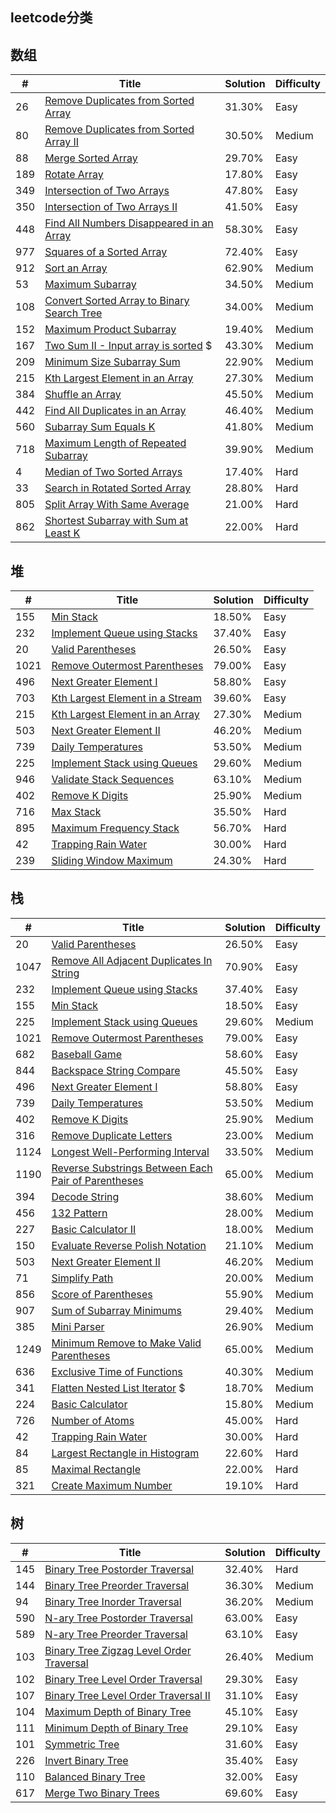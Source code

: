 ## leetcode分类

## 数组
| # | Title | Solution | Difficulty |
|---| ----- | -------- | ---------- |
|26|[Remove Duplicates from Sorted Array](https://github.com/grandyang/leetcode/issues/26)|31.30%|Easy|
|80|[Remove Duplicates from Sorted Array II](https://github.com/grandyang/leetcode/issues/80)|30.50%|Medium|
|88|[Merge Sorted Array](https://github.com/grandyang/leetcode/issues/88)|29.70%|Easy|
|189|[Rotate Array](https://github.com/grandyang/leetcode/issues/189)|17.80%|Easy|
|349|[Intersection of Two Arrays](https://github.com/grandyang/leetcode/issues/349)|47.80%|Easy|
|350|[Intersection of Two Arrays II](https://github.com/grandyang/leetcode/issues/350)|41.50%|Easy|
|448|[Find All Numbers Disappeared in an Array](https://github.com/grandyang/leetcode/issues/448)|58.30%|Easy|
|977|[Squares of a Sorted Array](https://github.com/grandyang/leetcode/issues/977)|72.40%|Easy|
|912|[Sort an Array](https://github.com/grandyang/leetcode/issues/912)|62.90%|Medium|
|53|[Maximum Subarray](https://github.com/grandyang/leetcode/issues/53)|34.50%|Medium|
|108|[Convert Sorted Array to Binary Search Tree](https://github.com/grandyang/leetcode/issues/108)|34.00%|Medium|
|152|[Maximum Product Subarray](https://github.com/grandyang/leetcode/issues/152)|19.40%|Medium|
|167|[Two Sum II - Input array is sorted](https://github.com/grandyang/leetcode/issues/167) $|43.30%|Medium|
|209|[Minimum Size Subarray Sum](https://github.com/grandyang/leetcode/issues/209)|22.90%|Medium|
|215|[Kth Largest Element in an Array](https://github.com/grandyang/leetcode/issues/215)|27.30%|Medium|
|384|[Shuffle an Array](https://github.com/grandyang/leetcode/issues/384)|45.50%|Medium|
|442|[Find All Duplicates in an Array](https://github.com/grandyang/leetcode/issues/442)|46.40%|Medium|
|560|[Subarray Sum Equals K](https://github.com/grandyang/leetcode/issues/560)|41.80%|Medium|
|718|[Maximum Length of Repeated Subarray](https://github.com/grandyang/leetcode/issues/718)|39.90%|Medium|
|4|[Median of Two Sorted Arrays](https://github.com/grandyang/leetcode/issues/4)|17.40%|Hard|
|33|[Search in Rotated Sorted Array](https://github.com/grandyang/leetcode/issues/33)|28.80%|Hard|
|805|[Split Array With Same Average](https://github.com/grandyang/leetcode/issues/805)|21.00%|Hard|
|862|[Shortest Subarray with Sum at Least K](https://github.com/grandyang/leetcode/issues/862)|22.00%|Hard|

## 堆
| # | Title | Solution | Difficulty |
|---| ----- | -------- | ---------- |
|155|[Min Stack](https://github.com/grandyang/leetcode/issues/155)|18.50%|Easy|
|232|[Implement Queue using Stacks](https://github.com/grandyang/leetcode/issues/232)|37.40%|Easy|
|20|[Valid Parentheses](https://github.com/grandyang/leetcode/issues/20)|26.50%|Easy|
|1021|[Remove Outermost Parentheses](https://github.com/grandyang/leetcode/issues/1021)|79.00%|Easy|
|496|[Next Greater Element I](https://github.com/grandyang/leetcode/issues/496)|58.80%|Easy|
|703|[Kth Largest Element in a Stream](https://github.com/grandyang/leetcode/issues/703)|39.60%|Easy|
|215|[Kth Largest Element in an Array](https://github.com/grandyang/leetcode/issues/215)|27.30%|Medium|
|503|[Next Greater Element II](https://github.com/grandyang/leetcode/issues/503)|46.20%|Medium|
|739|[Daily Temperatures](https://github.com/grandyang/leetcode/issues/739)|53.50%|Medium|
|225|[Implement Stack using Queues](https://github.com/grandyang/leetcode/issues/225)|29.60%|Medium|
|946|[Validate Stack Sequences](https://github.com/grandyang/leetcode/issues/946)|63.10%|Medium|
|402|[Remove K Digits](https://github.com/grandyang/leetcode/issues/402)|25.90%|Medium|
|716|[Max Stack](https://github.com/grandyang/leetcode/issues/716) |35.50%|Hard|
|895|[Maximum Frequency Stack](https://github.com/grandyang/leetcode/issues/895)|56.70%|Hard|
|42|[Trapping Rain Water](https://github.com/grandyang/leetcode/issues/42)|30.00%|Hard|
|239|[Sliding Window Maximum](https://github.com/grandyang/leetcode/issues/239)|24.30%|Hard|

## 栈
| # | Title | Solution | Difficulty |
|---| ----- | -------- | ---------- |
|20|[Valid Parentheses](https://github.com/grandyang/leetcode/issues/20)|26.50%|Easy|
|1047|[Remove All Adjacent Duplicates In String](https://github.com/grandyang/leetcode/issues/1047)|70.90%|Easy|
|232|[Implement Queue using Stacks](https://github.com/grandyang/leetcode/issues/232)|37.40%|Easy|
|155|[Min Stack](https://github.com/grandyang/leetcode/issues/155)|18.50%|Easy|
|225|[Implement Stack using Queues](https://github.com/grandyang/leetcode/issues/225)|29.60%|Medium|
|1021|[Remove Outermost Parentheses](https://github.com/grandyang/leetcode/issues/1021)|79.00%|Easy|
|682|[Baseball Game](https://github.com/grandyang/leetcode/issues/682)|58.60%|Easy|
|844|[Backspace String Compare](https://github.com/grandyang/leetcode/issues/844)|45.50%|Easy|
|496|[Next Greater Element I](https://github.com/grandyang/leetcode/issues/496)|58.80%|Easy|
|739|[Daily Temperatures](https://github.com/grandyang/leetcode/issues/739)|53.50%|Medium|
|402|[Remove K Digits](https://github.com/grandyang/leetcode/issues/402)|25.90%|Medium|
|316|[Remove Duplicate Letters](https://github.com/grandyang/leetcode/issues/316)|23.00%|Medium|
|1124|[Longest Well-Performing Interval](https://github.com/grandyang/leetcode/issues/1124)|33.50%|Medium|
|1190|[Reverse Substrings Between Each Pair of Parentheses](https://github.com/grandyang/leetcode/issues/1190)|65.00%|Medium|
|394|[Decode String](https://github.com/grandyang/leetcode/issues/394)|38.60%|Medium|
|456|[132 Pattern](https://github.com/grandyang/leetcode/issues/456)|28.00%|Medium|
|227|[Basic Calculator II](https://github.com/grandyang/leetcode/issues/227)|18.00%|Medium|
|150|[Evaluate Reverse Polish Notation](https://github.com/grandyang/leetcode/issues/150)|21.10%|Medium|
|503|[Next Greater Element II](https://github.com/grandyang/leetcode/issues/503)|46.20%|Medium|
|71|[Simplify Path](https://github.com/grandyang/leetcode/issues/71)|20.00%|Medium|
|856|[Score of Parentheses](https://github.com/grandyang/leetcode/issues/856)|55.90%|Medium|
|907|[Sum of Subarray Minimums](https://github.com/grandyang/leetcode/issues/907)|29.40%|Medium|
|385|[Mini Parser](https://github.com/grandyang/leetcode/issues/385)|26.90%|Medium|
|1249|[Minimum Remove to Make Valid Parentheses](https://github.com/grandyang/leetcode/issues/1249)|65.00%|Medium|
|636|[Exclusive Time of Functions](https://github.com/grandyang/leetcode/issues/636)|40.30%|Medium|
|341|[Flatten Nested List Iterator](https://github.com/grandyang/leetcode/issues/341) $|18.70%|Medium|
|224|[Basic Calculator](https://github.com/grandyang/leetcode/issues/224)|15.80%|Medium|
|726|[Number of Atoms](https://github.com/grandyang/leetcode/issues/726)|45.00%|Hard|
|42|[Trapping Rain Water](https://github.com/grandyang/leetcode/issues/42)|30.00%|Hard|
|84|[Largest Rectangle in Histogram](https://github.com/grandyang/leetcode/issues/84)|22.60%|Hard|
|85|[Maximal Rectangle](https://github.com/grandyang/leetcode/issues/85)|22.00%|Hard|
|321|[Create Maximum Number](https://github.com/grandyang/leetcode/issues/321)|19.10%|Hard|


## 树
| # | Title | Solution | Difficulty |
|---| ----- | -------- | ---------- |
|145|[Binary Tree Postorder Traversal](https://github.com/grandyang/leetcode/issues/145)|32.40%|Hard|
|144|[Binary Tree Preorder Traversal](https://github.com/grandyang/leetcode/issues/144)|36.30%|Medium|
|94|[Binary Tree Inorder Traversal](https://github.com/grandyang/leetcode/issues/94)|36.20%|Medium|
|590|[N-ary Tree Postorder Traversal](https://github.com/grandyang/leetcode/issues/590)|63.00%|Easy|
|589|[N-ary Tree Preorder Traversal](https://github.com/grandyang/leetcode/issues/589)|63.10%|Easy|
|103|[Binary Tree Zigzag Level Order Traversal](https://github.com/grandyang/leetcode/issues/103)|26.40%|Medium|
|102|[Binary Tree Level Order Traversal](https://github.com/grandyang/leetcode/issues/102)|29.30%|Easy|
|107|[Binary Tree Level Order Traversal II](https://github.com/grandyang/leetcode/issues/107)|31.10%|Easy|
|104|[Maximum Depth of Binary Tree](https://github.com/grandyang/leetcode/issues/104)|45.10%|Easy|
|111|[Minimum Depth of Binary Tree](https://github.com/grandyang/leetcode/issues/111)|29.10%|Easy|
|101|[Symmetric Tree](https://github.com/grandyang/leetcode/issues/101)|31.60%|Easy|
|226|[Invert Binary Tree](https://github.com/grandyang/leetcode/issues/226)|35.40%|Easy|
|110|[Balanced Binary Tree](https://github.com/grandyang/leetcode/issues/110)|32.00%|Easy|
|617|[Merge Two Binary Trees](https://github.com/grandyang/leetcode/issues/617)|69.60%|Easy|



